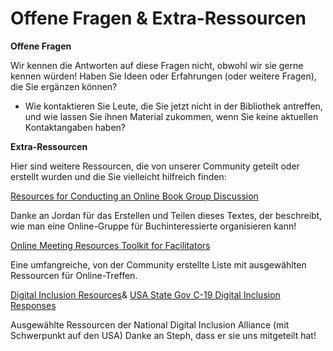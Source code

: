 
# Offene Fragen &amp; Extra-Ressourcen

**Offene Fragen**

Wir kennen die Antworten auf diese Fragen nicht, obwohl wir sie gerne kennen würden! Haben Sie Ideen oder Erfahrungen (oder weitere Fragen), die Sie ergänzen können?

- Wie kontaktieren Sie Leute, die Sie jetzt nicht in der Bibliothek antreffen, und wie lassen Sie ihnen Material zukommen, wenn Sie keine aktuellen Kontaktangaben haben?

**Extra-Ressourcen**

Hier sind weitere Ressourcen, die von unserer Community geteilt oder erstellt wurden und die Sie vielleicht hilfreich finden:

[Resources for Conducting an Online Book Group Discussion](https://docs.google.com/document/d/1hmyO2uvBeXdo_EOi0CTQCyWxWK1HYWAWC_IoThIRWBg/edit)

Danke an Jordan für das Erstellen und Teilen dieses Textes, der beschreibt, wie man eine Online-Gruppe für Buchinteressierte organisieren kann!

[Online Meeting Resources Toolkit for Facilitators](https://docs.google.com/document/d/1NyrEU7n6IUl5rgGiflx_dK8CrdoB2bwyyl9XG-H7iw8/edit)

Eine umfangreiche, von der Community erstellte Liste mit ausgewählten Ressourcen für Online-Treffen.

[Digital Inclusion Resources](https://www.digitalinclusion.org/resources/)​&amp; ​[USA State Gov C-19 Digital Inclusion Responses](https://www.digitalinclusion.org/local-government-covid-19-digital-inclusion-response/)

Ausgewählte Ressourcen der National Digital Inclusion Alliance (mit Schwerpunkt auf den USA) Danke an Steph, dass er sie uns mitgeteilt hat!

